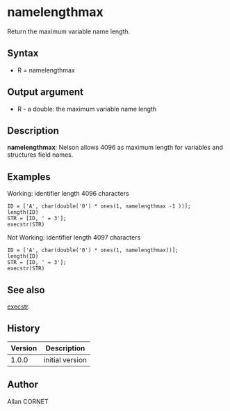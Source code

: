 

# namelengthmax

Return the maximum variable name length.

## Syntax

- R = namelengthmax

## Output argument

 - R - a double: the maximum variable name length

## Description


  <p><b>namelengthmax</b>: Nelson allows 4096 as maximum length for variables and structures field names.</p>


## Examples

Working: identifier length 4096 characters
```Nelson
ID = ['A', char(double('0') * ones(1, namelengthmax -1 ))];
length(ID)
STR = [ID, ' = 3'];
execstr(STR)
```
Not Working: identifier length 4097 characters
```Nelson
ID = ['A', char(double('0') * ones(1, namelengthmax))];
length(ID)
STR = [ID, ' = 3'];
execstr(STR)
```

## See also

[execstr](execstr.md).
## History

|Version|Description|
|------|------|
|1.0.0|initial version|


## Author

Allan CORNET



